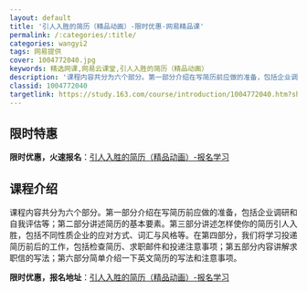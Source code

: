 ```yaml
---
layout: default
title: '引人入胜的简历（精品动画）-限时优惠-网易精品课'
permalink: /:categories/:title/
categories: wangyi2
tags: 网易提供
cover: 1004772040.jpg
keywords: 精选网课,网易云课堂,引人入胜的简历（精品动画）
description: '课程内容共分为六个部分。第一部分介绍在写简历前应做的准备，包括企业调研和自我评估等；第二部分讲述简历的基本要素。第三部分'
classid: 1004772040
targetlink: https://study.163.com/course/introduction/1004772040.htm?share=1&shareId=1025206652&utm_campaign=share&utm_medium=iphoneShare&utm_source=&utm_u=1025206652
---
```


## 限时特惠

**限时优惠，火速报名**：[引人入胜的简历（精品动画）-报名学习](https://study.163.com/course/introduction/1004772040.htm?share=1&shareId=1025206652&utm_campaign=share&utm_medium=iphoneShare&utm_source=&utm_u=1025206652)

## 课程介绍

课程内容共分为六个部分。第一部分介绍在写简历前应做的准备，包括企业调研和自我评估等；第二部分讲述简历的基本要素。第三部分讲述怎样使你的简历引人入胜，包括不同性质企业的应对方式、词汇与风格等。在第四部分，我们将学习投递简历前后的工作，包括检查简历、求职邮件和投递注意事项；第五部分内容讲解求职信的写法；第六部分简单介绍一下英文简历的写法和注意事项。

**限时优惠，报名地址**：[引人入胜的简历（精品动画）-报名学习](https://study.163.com/course/introduction/1004772040.htm?share=1&shareId=1025206652&utm_campaign=share&utm_medium=iphoneShare&utm_source=&utm_u=1025206652)

